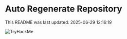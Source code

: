 # Auto Regenerate Repository

This README was last updated: 2025-06-29 12:16:19

 ![TryHackMe](https://tryhackme.com/badge/533634)